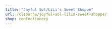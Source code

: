 ```yaml
---
title: "Joyful Sol/LiLi's Sweet Shoppe"
url: /cleburne/joyful-sol-lilis-sweet-shoppe/
shop: confectionery
---
```


